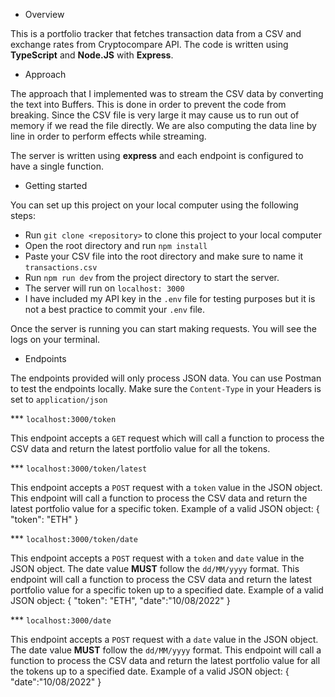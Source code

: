 - Overview

This is a portfolio tracker that fetches transaction data from a CSV and exchange rates from Cryptocompare API. The code is written using **TypeScript** and **Node.JS** with **Express**.

- Approach

The approach that I implemented was to stream the CSV data by converting the text into Buffers. This is done in order to prevent the code from breaking. Since the CSV file is very large it may cause us to run out of memory if we read the file directly. We are also computing the data line by line in order to perform effects while streaming.

The server is written using **express** and each endpoint is configured to have a single function.

- Getting started

You can set up this project on your local computer using the following steps:

- Run `git clone <repository>` to clone this project to your local computer
- Open the root directory and run `npm install`
- Paste your CSV file into the root directory and make sure to name it `transactions.csv`
- Run `npm run dev` from the project directory to start the server.
- The server will run on `localhost: 3000`
- I have included my API key in the `.env` file for testing purposes but it is not a best practice to commit your `.env` file.

Once the server is running you can start making requests. You will see the logs on your terminal.

- Endpoints

The endpoints provided will only process JSON data. You can use Postman to test the endpoints locally. Make sure the `Content-Type` in your Headers is set to `application/json`

\*\*\* `localhost:3000/token`

This endpoint accepts a `GET` request which will call a function to process the CSV data and return the latest portfolio value for all the tokens.

\*\*\* `localhost:3000/token/latest`

This endpoint accepts a `POST` request with a `token` value in the JSON object. This endpoint will call a function to process the CSV data and return the latest portfolio value for a specific token. Example of a valid JSON object:
{
"token": "ETH"
}

\*\*\* `localhost:3000/token/date`

This endpoint accepts a `POST` request with a `token` and `date` value in the JSON object. The date value **MUST** follow the `dd/MM/yyyy` format. This endpoint will call a function to process the CSV data and return the latest portfolio value for a specific token up to a specified date. Example of a valid JSON object:
{
"token": "ETH",
"date":"10/08/2022"
}

\*\*\* `localhost:3000/date`

This endpoint accepts a `POST` request with a `date` value in the JSON object. The date value **MUST** follow the `dd/MM/yyyy` format. This endpoint will call a function to process the CSV data and return the latest portfolio value for all the tokens up to a specified date. Example of a valid JSON object:
{
"date":"10/08/2022"
}
